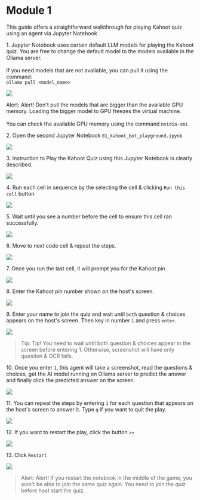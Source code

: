 # Module 1

This guide offers a straightforward walkthrough for playing Kahoot quiz using an agent via Jupyter Notebook

1\. Jupyter Notebook uses certain default LLM models for playing the Kahoot quiz. You are free to change the default model to the models available in the Ollama server. \
\
If you need models that are not available, you can pull it using the command: \
`ollama pull <model_name>`

![](https://ajeuwbhvhr.cloudimg.io/https://colony-recorder.s3.amazonaws.com/files/2025-07-18/b621d47c-5709-4f4e-853b-e40c7e5cda97/ascreenshot.jpeg?tl_px=51,109&br_px=1427,878&force_format=jpeg&q=100&width=1120.0)


Alert: Alert! Don't pull the models that are bigger than the available GPU memory. Loading the bigger model to GPU freezes the virtual machine. \
\
You can check the available GPU memory using the command `nvidia-smi`


2\. Open the second Jupyter Notebook `01_kahoot_bot_playground.ipynb`

![](https://ajeuwbhvhr.cloudimg.io/https://colony-recorder.s3.amazonaws.com/files/2025-07-18/da1387f4-1da4-45a5-a434-a274ac312fe4/ascreenshot.jpeg?tl_px=0,0&br_px=1376,769&force_format=jpeg&q=100&width=1120.0&wat=1&wat_opacity=0.7&wat_gravity=northwest&wat_url=https://colony-recorder.s3.us-west-1.amazonaws.com/images/watermarks/FB923C_standard.png&wat_pad=117,261)


3\. Instruction to Play the Kahoot Quiz using this Jupyter Notebook is clearly described.

![](https://ajeuwbhvhr.cloudimg.io/https://colony-recorder.s3.amazonaws.com/files/2025-07-18/d00351f3-fdb9-4941-864b-73f4bd3ee7f5/ascreenshot.jpeg?tl_px=0,208&br_px=1376,977&force_format=jpeg&q=100&width=1120.0&wat=1&wat_opacity=0.7&wat_gravity=northwest&wat_url=https://colony-recorder.s3.us-west-1.amazonaws.com/images/watermarks/FB923C_standard.png&wat_pad=422,276)


4\. Run each cell in sequence by the selecting the cell & clicking `Run this cell` button

![](https://ajeuwbhvhr.cloudimg.io/https://colony-recorder.s3.amazonaws.com/files/2025-07-18/0dbe19bd-b3d8-459d-9e63-d50f34eb89f3/ascreenshot.jpeg?tl_px=0,0&br_px=1376,769&force_format=jpeg&q=100&width=1120.0&wat=1&wat_opacity=0.7&wat_gravity=northwest&wat_url=https://colony-recorder.s3.us-west-1.amazonaws.com/images/watermarks/FB923C_standard.png&wat_pad=396,140)


5\. Wait until you see a number before the cell to ensure this cell ran successfully.

![](https://ajeuwbhvhr.cloudimg.io/https://colony-recorder.s3.amazonaws.com/files/2025-07-18/38289db3-f945-41f5-aac4-a0a83c19bdb4/ascreenshot.jpeg?tl_px=0,112&br_px=1376,881&force_format=jpeg&q=100&width=1120.0&wat=1&wat_opacity=0.7&wat_gravity=northwest&wat_url=https://colony-recorder.s3.us-west-1.amazonaws.com/images/watermarks/FB923C_standard.png&wat_pad=309,277)


6\. Move to next code cell & repeat the steps.

![](https://ajeuwbhvhr.cloudimg.io/https://colony-recorder.s3.amazonaws.com/files/2025-07-18/fcca8016-320e-4abe-8637-45aeb1a02093/ascreenshot.jpeg?tl_px=57,48&br_px=1434,817&force_format=jpeg&q=100&width=1120.0&wat=1&wat_opacity=0.7&wat_gravity=northwest&wat_url=https://colony-recorder.s3.us-west-1.amazonaws.com/images/watermarks/FB923C_standard.png&wat_pad=524,277)


7\. Once you run the last cell, it will prompt you for the Kahoot pin

![](https://ajeuwbhvhr.cloudimg.io/https://colony-recorder.s3.amazonaws.com/files/2025-07-18/707a6ae5-fafa-4197-93f6-8a838ab046e7/ascreenshot.jpeg?tl_px=0,0&br_px=1376,769&force_format=jpeg&q=100&width=1120.0&wat=1&wat_opacity=0.7&wat_gravity=northwest&wat_url=https://colony-recorder.s3.us-west-1.amazonaws.com/images/watermarks/FB923C_standard.png&wat_pad=392,139)


8\. Enter the Kahoot pin number shown on the host's screen.

![](https://ajeuwbhvhr.cloudimg.io/https://colony-recorder.s3.amazonaws.com/files/2025-07-18/7124642a-36b3-409b-a359-a1af45dfc85b/ascreenshot.jpeg?tl_px=0,218&br_px=1376,988&force_format=jpeg&q=100&width=1120.0&wat=1&wat_opacity=0.7&wat_gravity=northwest&wat_url=https://colony-recorder.s3.us-west-1.amazonaws.com/images/watermarks/FB923C_standard.png&wat_pad=517,374)


9\. Enter your name to join the quiz and wait until `both` question & choices appears on the host's screen. Then key in number `1` and press `enter`.

![](https://ajeuwbhvhr.cloudimg.io/https://colony-recorder.s3.amazonaws.com/files/2025-07-18/fc22a01b-8214-419c-9137-1ba5b5d92e47/ascreenshot.jpeg?tl_px=100,218&br_px=1477,988&force_format=jpeg&q=100&width=1120.0&wat=1&wat_opacity=0.7&wat_gravity=northwest&wat_url=https://colony-recorder.s3.us-west-1.amazonaws.com/images/watermarks/FB923C_standard.png&wat_pad=578,462)


> Tip: Tip! You need to wait until both question & choices appear in the screen before entering 1. Otherwise, screenshot will have only question & OCR fails.


10\. Once you enter `1`, this agent will take a screenshot, read the questions & choices, get the AI model running on Ollama server to predict the answer and finally click the predicted answer on the screen.

![](https://ajeuwbhvhr.cloudimg.io/https://colony-recorder.s3.amazonaws.com/files/2025-07-18/e1aab4be-cde2-434c-aff9-6ec86b02316d/ascreenshot.jpeg?tl_px=103,218&br_px=1479,988&force_format=jpeg&q=100&width=1120.0&wat=1&wat_opacity=0.7&wat_gravity=northwest&wat_url=https://colony-recorder.s3.us-west-1.amazonaws.com/images/watermarks/FB923C_standard.png&wat_pad=562,532)


11\. You can repeat the steps by entering `1` for each question that appears on the host's screen to answer it. Type `q` if you want to quit the play.

![](https://ajeuwbhvhr.cloudimg.io/https://colony-recorder.s3.amazonaws.com/files/2025-07-18/28b3b4bb-ac8d-488c-9c68-ae7988ed0a1c/ascreenshot.jpeg?tl_px=103,218&br_px=1479,988&force_format=jpeg&q=100&width=1120.0&wat=1&wat_opacity=0.7&wat_gravity=northwest&wat_url=https://colony-recorder.s3.us-west-1.amazonaws.com/images/watermarks/FB923C_standard.png&wat_pad=554,533)


12\. If you want to restart the play, click the button `>>`

![](https://ajeuwbhvhr.cloudimg.io/https://colony-recorder.s3.amazonaws.com/files/2025-07-18/c5ff64e0-8abe-4e36-85b3-a40079f0c557/ascreenshot.jpeg?tl_px=0,0&br_px=1376,769&force_format=jpeg&q=100&width=1120.0&wat=1&wat_opacity=0.7&wat_gravity=northwest&wat_url=https://colony-recorder.s3.us-west-1.amazonaws.com/images/watermarks/FB923C_standard.png&wat_pad=467,138)


13\. Click `Restart`

![](https://ajeuwbhvhr.cloudimg.io/https://colony-recorder.s3.amazonaws.com/files/2025-07-18/dc21a9dc-bfaf-42df-8faa-a61b526af1d8/ascreenshot.jpeg?tl_px=103,218&br_px=1479,988&force_format=jpeg&q=100&width=1120.0&wat=1&wat_opacity=0.7&wat_gravity=northwest&wat_url=https://colony-recorder.s3.us-west-1.amazonaws.com/images/watermarks/FB923C_standard.png&wat_pad=658,279)


> Alert: Alert! If you restart the notebook in the middle of the game, you won't be able to join the same quiz again. You need to join the quiz before host start the quiz.
